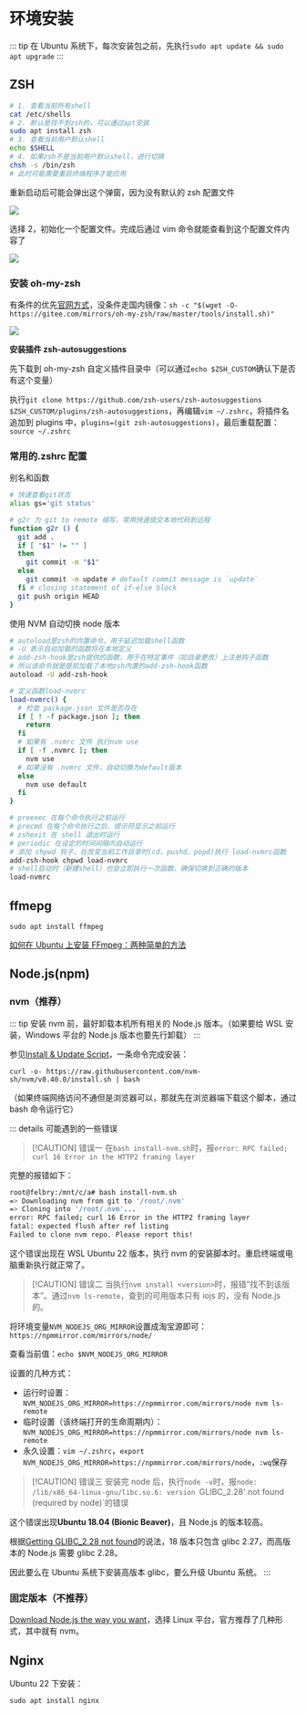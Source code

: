 # 环境安装

::: tip
在 Ubuntu 系统下，每次安装包之前，先执行`sudo apt update && sudo apt upgrade`
:::

## ZSH

```bash
# 1. 查看当前所有shell
cat /etc/shells
# 2. 默认是找不到zsh的，可以通过apt安装
sudo apt install zsh
# 3. 查看当前用户默认shell
echo $SHELL
# 4. 如果zsh不是当前用户默认shell，进行切换
chsh -s /bin/zsh
# 此时可能需要重启终端程序才能应用
```

重新启动后可能会弹出这个弹窗，因为没有默认的 zsh 配置文件

![](https://img.wangj.top/image.7i0b89uk7x.webp)

选择 2，初始化一个配置文件。完成后通过 vim 命令就能查看到这个配置文件内容了

![](https://img.wangj.top/image.3d4pw5ytfb.webp)

### 安装 oh-my-zsh

有条件的优先[官网方式](https://ohmyz.sh/#install)，没条件走国内镜像：`sh -c "$(wget -O- https://gitee.com/mirrors/oh-my-zsh/raw/master/tools/install.sh)"`

![](https://img.wangj.top/image.4n7n2hjd9p.webp)

**安装插件 zsh-autosuggestions**

先下载到 oh-my-zsh 自定义插件目录中（可以通过`echo $ZSH_CUSTOM`确认下是否有这个变量）

执行`git clone https://github.com/zsh-users/zsh-autosuggestions $ZSH_CUSTOM/plugins/zsh-autosuggestions`，再编辑`vim ~/.zshrc`，将插件名追加到 plugins 中，`plugins=(git zsh-autosuggestions)`，最后重载配置：`source ~/.zshrc`

### 常用的.zshrc 配置

别名和函数

```bash
# 快速查看git状态
alias gs='git status'

# g2r 为 git to remote 缩写，常用快速提交本地代码到远程
function g2r () {
  git add .
  if [ "$1" != "" ]
  then
    git commit -m "$1"
  else
    git commit -m update # default commit message is `update`
  fi # closing statement of if-else block
  git push origin HEAD
}
```

使用 NVM 自动切换 node 版本

```bash
# autoload是zsh的内置命令，用于延迟加载shell函数
# -U 表示自动加载的函数将在本地定义
# add-zsh-hook是zsh提供的函数，用于在特定事件（如目录更改）上注册钩子函数
# 所以该命令就是提前加载了本地zsh内置的add-zsh-hook函数
autoload -U add-zsh-hook

# 定义函数load-nvmrc
load-nvmrc() {
  # 检查 package.json 文件是否存在
  if [ ! -f package.json ]; then
    return
  fi
  # 如果有 .nvmrc 文件 执行nvm use
  if [ -f .nvmrc ]; then
    nvm use
  # 如果没有 .nvmrc 文件，自动切换为default版本
  else
    nvm use default
  fi
}

# preexec 在每个命令执行之前运行
# precmd 在每个命令执行之后、提示符显示之前运行
# zshexit 在 shell 退出时运行
# periodic 在设定的时间间隔内自动运行
# 添加 chpwd 钩子，在改变当前工作目录时(cd、pushd、popd)执行 load-nvmrc函数
add-zsh-hook chpwd load-nvmrc
# shell启动时（新建shell）也会立即执行一次函数，确保切换到正确的版本
load-nvmrc
```

## ffmepg

`sudo apt install ffmpeg`

[如何在 Ubuntu 上安装 FFmpeg：两种简单的方法](https://www.bytezonex.com/archives/100.html)

## Node.js(npm)

### nvm（推荐）

::: tip
安装 nvm 前，最好卸载本机所有相关的 Node.js 版本。（如果要给 WSL 安装，Windows 平台的 Node.js 版本也要先行卸载）
:::

参见[Install & Update Script](https://github.com/nvm-sh/nvm?tab=readme-ov-file#install--update-script)，一条命令完成安装：

`curl -o- https://raw.githubusercontent.com/nvm-sh/nvm/v0.40.0/install.sh | bash`

（如果终端网络访问不通但是浏览器可以，那就先在浏览器端下载这个脚本，通过 bash 命令运行它）

::: details 可能遇到的一些错误

> [!CAUTION] 错误一
> 在`bash install-nvm.sh`时，报`error: RPC failed; curl 16 Error in the HTTP2 framing layer`

完整的报错如下：

```bash
root@felbry:/mnt/c/a# bash install-nvm.sh
=> Downloading nvm from git to '/root/.nvm'
=> Cloning into '/root/.nvm'...
error: RPC failed; curl 16 Error in the HTTP2 framing layer
fatal: expected flush after ref listing
Failed to clone nvm repo. Please report this!
```

这个错误出现在 WSL Ubuntu 22 版本，执行 nvm 的安装脚本时。重启终端或电脑重新执行就正常了。

> [!CAUTION] 错误二
> 当执行`nvm install <version>`时，报错“找不到该版本”。通过`nvm ls-remote`，查到的可用版本只有 iojs 的，没有 Node.js 的。

将环境变量`NVM_NODEJS_ORG_MIRROR`设置成淘宝源即可：`https://npmmirror.com/mirrors/node/`

查看当前值：`echo $NVM_NODEJS_ORG_MIRROR`

设置的几种方式：

- 运行时设置：`NVM_NODEJS_ORG_MIRROR=https://npmmirror.com/mirrors/node nvm ls-remote`
- 临时设置（该终端打开的生命周期内）：`NVM_NODEJS_ORG_MIRROR=https://npmmirror.com/mirrors/node nvm ls-remote`
- 永久设置：`vim ~/.zshrc`，`export NVM_NODEJS_ORG_MIRROR=https://npmmirror.com/mirrors/node`，`:wq`保存

> [!CAUTION] 错误三
> 安装完 node 后，执行`node -v`时，报`node: /lib/x86_64-linux-gnu/libc.so.6: version `GLIBC_2.28' not found (required by node)`的错误

这个错误出现**Ubuntu 18.04 (Bionic Beaver)**，且 Node.js 的版本较高。

根据[Getting GLIBC_2.28 not found](https://stackoverflow.com/questions/72921215/getting-glibc-2-28-not-found)的说法，18 版本只包含 glibc 2.27，而高版本的 Node.js 需要 glibc 2.28。

因此要么在 Ubuntu 系统下安装高版本 glibc，要么升级 Ubuntu 系统。
:::

### 固定版本（不推荐）

[Download Node.js the way you want](https://nodejs.org/en/download/package-manager)，选择 Linux 平台，官方推荐了几种形式，其中就有 nvm。

## Nginx

Ubuntu 22 下安装：

`sudo apt install nginx`
